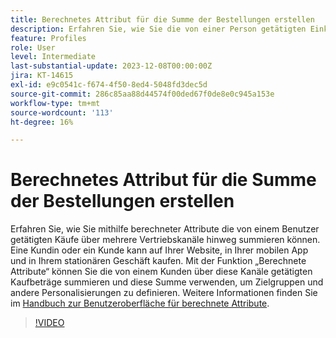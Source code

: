 ```yaml
---
title: Berechnetes Attribut für die Summe der Bestellungen erstellen
description: Erfahren Sie, wie Sie die von einer Person getätigten Einkäufe über mehrere Vertriebskanäle hinweg mithilfe von berechneten Attributen summieren können.
feature: Profiles
role: User
level: Intermediate
last-substantial-update: 2023-12-08T00:00:00Z
jira: KT-14615
exl-id: e9c0541c-f674-4f50-8ed4-5048fd3dec5d
source-git-commit: 286c85aa88d44574f00ded67f0de8e0c945a153e
workflow-type: tm+mt
source-wordcount: '113'
ht-degree: 16%

---
```


# Berechnetes Attribut für die Summe der Bestellungen erstellen

Erfahren Sie, wie Sie mithilfe berechneter Attribute die von einem Benutzer getätigten Käufe über mehrere Vertriebskanäle hinweg summieren können. Eine Kundin oder ein Kunde kann auf Ihrer Website, in Ihrer mobilen App und in Ihrem stationären Geschäft kaufen. Mit der Funktion „Berechnete Attribute“ können Sie die von einem Kunden über diese Kanäle getätigten Kaufbeträge summieren und diese Summe verwenden, um Zielgruppen und andere Personalisierungen zu definieren. Weitere Informationen finden Sie im [Handbuch zur Benutzeroberfläche für berechnete Attribute](https://experienceleague.adobe.com/docs/experience-platform/profile/computed-attributes/ui.html?).

>[!VIDEO](https://video.tv.adobe.com/v/3425899?learn=on&enablevpops)
